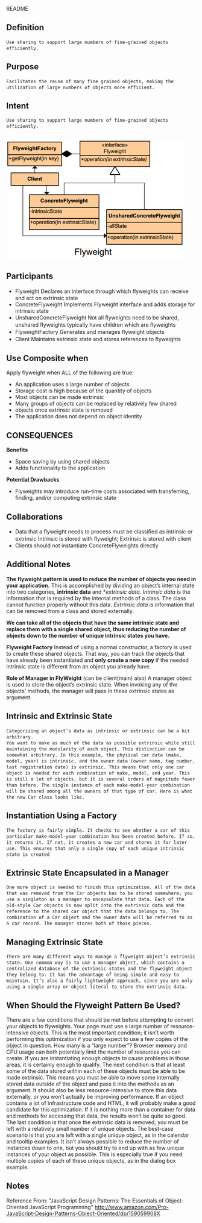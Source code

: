 README

## Definition ##
	Use sharing to support large numbers of fine-grained objects efficiently.

## Purpose ##
	Facilitates the reuse of many fine grained objects, making the utilization of large numbers of objects more efficient.

## Intent ##
	Use sharing to support large numbers of fine-grained objects efficiently.

##
![alt text](./Images/FlyWeight.md.png "FlyWeight")
##

## Participants ##
+	Flyweight
		Declares an interface through which ﬂyweights can receive and act on extrinsic state
+	ConcreteFlyweight
		Implements Flyweight interface and adds storage for intrinsic state
+	UnsharedConcreteFlyweight
		Not all ﬂyweights need to be shared, unshared ﬂyweights typically have children which are ﬂyweights
+	FlyweightFactory
		Generates and manages ﬂyweight objects
+	Client
		Maintains extrinsic state and stores references to ﬂyweights

## Use Composite when
Apply flyweight when ALL of the following are true:
+	An application uses a large number of objects
+	Storage cost is high because of the quantity of objects
+	Most objects can be made extrinsic
+	Many groups of objects can be replaced by relatively few shared
+	objects once extrinsic state is removed
+	The application does not depend on object identity

## CONSEQUENCES ##

**Benefits**
+	Space saving by using shared objects
+	Adds functionality to the application

**Potential Drawbacks**
+	Flyweights may introduce run-time costs associated with transferring, finding, and/or computing extrinsic state


## Collaborations ##

+	Data that a ﬂyweight needs to process must be classiﬁed as intrinsic or extrinsic
		Intrinsic is stored with ﬂyweight; Extrinsic is stored with client
+	Clients should not instantiate ConcreteFlyweights directly

## Additional Notes ##
**The flyweight pattern is used to reduce the number of objects you need in your application.**
	This is accomplished by dividing an object’s internal state into two categories, **intrinsic data** and **extrinsic data*.
		*Intrinsic data* is the information that is required by the internal methods of a class. The class cannot function properly without this data.
		*Extrinsic data* is information that can be removed from a class and stored externally.

**We can take all of the objects that have the same intrinsic state and replace them with a single shared object, thus reducing the number of objects down to the number of unique intrinsic states you have.**

**Flyweight Factory**
	Instead of using a normal constructor, a factory is used to create these shared objects. That way, you can track the objects that have already been instantiated and **only create a new copy** if the needed intrinsic state is different from an object you already have.

**Role of Manager in FlyWeight** (can be client(main) also)
	A manager object is used to store the object’s extrinsic state. When invoking any of the objects’ methods, the manager will pass in these extrinsic states as argument.


## Intrinsic and Extrinsic State ##
	Categorizing an object’s data as intrinsic or extrinsic can be a bit arbitrary.
	You want to make as much of the data as possible extrinsic while still maintaining the modularity of each object. This distinction can be somewhat arbitrary. In this example, the physical car data (make, model, year) is intrinsic, and the owner data (owner name, tag number, last registration date) is extrinsic. This means that only one car object is needed for each combination of make, model, and year. This is still a lot of objects, but it is several orders of magnitude fewer than before. The single instance of each make-model-year combination will be shared among all the owners of that type of car. Here is what the new Car class looks like.


## Instantiation Using a Factory ##
	The factory is fairly simple. It checks to see whether a car of this particular make-model-year combination has been created before. If so, it returns it. If not, it creates a new car and stores it for later use. This ensures that only a single copy of each unique intrinsic state is created

## Extrinsic State Encapsulated in a Manager ##
	One more object is needed to finish this optimization. All of the data that was removed from the Car objects has to be stored somewhere; you use a singleton as a manager to encapsulate that data. Each of the old-style Car objects is now split into the extrinsic data and the reference to the shared car object that the data belongs to. The combination of a Car object and the owner data will be referred to as a car record. The manager stores both of those pieces.

## Managing Extrinsic State ##
	There are many different ways to manage a flyweight object’s extrinsic state. One common way is to use a manager object, which contains a centralized database of the extrinsic states and the flyweight object they belong to. It has the advantage of being simple and easy to maintain. It’s also a fairly lightweight approach, since you are only using a single array or object literal to store the extrinsic data.

## When Should the Flyweight Pattern Be Used? ##
There are a few conditions that should be met before attempting to convert your objects to flyweights. Your page must use a large number of resource-intensive objects. This is the most important condition; it isn’t worth performing this optimization if you only expect to use a few copies of the object in question. How many is a “large number”? Browser memory and CPU usage can both potentially limit the number of resources you can create. If you are instantiating enough objects to cause problems in those areas, it is certainly enough to qualify. The next condition is that at least some of the data stored within each of these objects must be able to be made extrinsic. This means you must be able to move some internally stored data outside of the object and pass it into the methods as an argument. It should also be less resource-intensive to store this data externally, or you won’t actually be improving performance. If an object contains a lot of infrastructure code and HTML, it will probably make a good candidate for this optimization. If it is nothing more than a container for data and methods for accessing that data, the results won’t be quite so good. The last condition is that once the extrinsic data is removed, you must be left with a relatively small number of unique objects. The best-case scenario is that you are left with a single unique object, as in the calendar and tooltip examples. It isn’t always possible to reduce the number of instances down to one, but you should try to end up with as few unique instances of your object as possible. This is especially true if you need multiple copies of each of these unique objects, as in the dialog box example.

## Notes
Reference From: "JavaScript Design Patterns: The Essentials of Object-Oriented JavaScript Programming"
http://www.amazon.com/Pro-JavaScript-Design-Patterns-Object-Oriented/dp/159059908X
